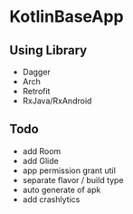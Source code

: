 # KotlinBaseApp

## Using Library
* Dagger
* Arch
* Retrofit
* RxJava/RxAndroid

## Todo
* add Room
* add Glide
* app permission grant util
* separate flavor / build type
* auto generate of apk
* add crashlytics
